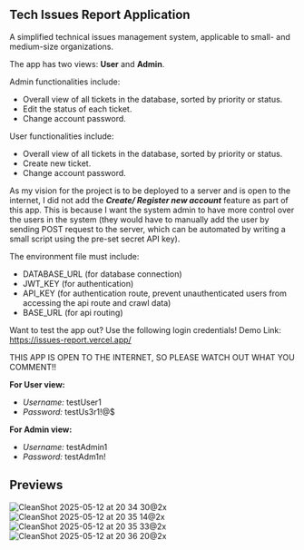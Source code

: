 ## Tech Issues Report Application

A simplified technical issues management system, applicable to small- and medium-size organizations.

The app has two views: **User** and **Admin**.

Admin functionalities include:
- Overall view of all tickets in the database, sorted by priority or status.
- Edit the status of each ticket.
- Change account password.

User functionalities include:
- Overall view of all tickets in the database, sorted by priority or status.
- Create new ticket.
- Change account password.

As my vision for the project is to be deployed to a server and is open to the internet, I did not add the **_Create/ Register new account_** feature as part of this app. This is because I want the system admin to have more control over the users in the system (they would have to manually add the user by sending POST request to the server, which can be automated by writing a small script using the pre-set secret API key).

The environment file must include:
- DATABASE_URL (for database connection)
- JWT_KEY (for authentication)
- API_KEY (for authentication route, prevent unauthenticated users from accessing the api route and crawl data)
- BASE_URL (for api routing)

Want to test the app out? Use the following login credentials!
Demo Link: https://issues-report.vercel.app/

THIS APP IS OPEN TO THE INTERNET, SO PLEASE WATCH OUT WHAT YOU COMMENT!!

**For User view:**
- _Username:_ testUser1
- _Password:_ testUs3r1!@$

**For Admin view:**
- _Username:_ testAdmin1
- _Password:_ testAdm1n!

## Previews
![CleanShot 2025-05-12 at 20 34 30@2x](https://github.com/user-attachments/assets/4d42a05c-fa11-4c60-b4ea-e600b71b5c55)
![CleanShot 2025-05-12 at 20 35 14@2x](https://github.com/user-attachments/assets/35c60b0b-8299-435e-8b8c-c3d75e94c38c)
![CleanShot 2025-05-12 at 20 35 33@2x](https://github.com/user-attachments/assets/bb33c92b-55ed-4ccb-8319-94b3b02d4b59)
![CleanShot 2025-05-12 at 20 36 20@2x](https://github.com/user-attachments/assets/8bc90d02-6a32-4b6b-af6c-e2711cdec1a4)


